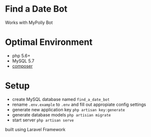 # Find a Date Bot

Works with MyPolly Bot

# Optimal Environment

* php 5.6+
* MySQL 5.7
* [composer](https://getcomposer.org)

# Setup
* create MySQL database named `find_a_date_bot`
* rename `.env.example` to `.env` and fill out appropiate config settings
* generate new application key `php artisan key:generate`
* generate database models `php artisian migrate`
* start server `php artisan serve`

built using Laravel Framework

